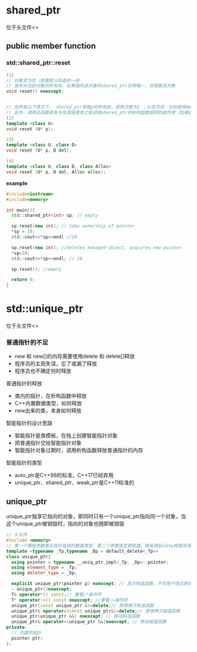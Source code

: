 # shared_ptr
位于头文件<<memory>>
## public member function
### std::shared_ptr::reset
```cpp
(1)
// 对象变为空（就像默认构造的一样
// 放弃对当前对象的所有权，如果指向该对象的shared_ptr实例唯一，则销毁该对象
void reset() noexcept;


// 在所有以下情况下， shared_ptr获取p的所有权，使用次数为1 ；以及可选：分别使用del和/或alloc作为删除器和分配器。
// 此外，调用此函数具有与在其值更改之前调用shared_ptr的析构函数相同的副作用（如果此shared_ptr是唯一的，则包括删除托管对象）。
(2)
template <class U>
void reset (U* p);

(3)
template <class U, class D>
void reset (U* p, D del);

(4)
template <class U, class D, class Alloc>
void reset (U* p, D del, Alloc alloc);
```

**example**
```cpp
#include<iostream>
#include<memory>

int main(){
  std::shared_ptr<int> sp; // empty

  sp.reset(new int); // take ownership of pointer
  *sp = 10;
  std::cout<<*sp<<endl //10

  sp.reset(new int); //deletes managed object, acquires new pointer
  *sp=20;
  std::cout<<*sp<<endl; // 10

  sp.reset(); //empty

  return 0;
}
```
# std::unique_ptr
位于头文件<<memory>>


### 普通指针的不足
+ new 和 new[]的内存需要使用delete 和 delete[]释放
+ 程序员的主观失误，忘了或漏了释放
+ 程序员也不确定何时释放

普通指针的释放
+ 类内的指针，在析构函数中释放
+ C++内置数据类型，如何释放
+ new出来的类，本身如何释放

智能指针的设计思路
+ 智能指针是类模板，在栈上创建智能指针对象
+ 把普通指针交给智能指针对象
+ 智能指针对象过期时，调用析构函数释放普通指针的内存

智能指针的类型
+ auto_ptr是C++98的标准，C++17已经弃用
+ unique_ptr、shared_ptr、weak_ptr是C++11标准的

## unique_ptr
unique_ptr独享它指向的对象，即同时只有一个unique_ptr指向同一个对象，当这个unique_ptr被销毁时，指向的对象也随即被销毁

```cpp
// 头文件
#include <memory>
// 第一个模板参数表示指针指向的数据类型，第二个参数指定删除器，缺省用delete释放资源
template <typename _Tp,typename _Dp = default_delete<_Tp>>
class unique_ptr{
  using pointer = typename __uniq_ptr_impl<_Tp, _Dp>::pointer;
  using element_type = _Tp;
  using deleter_type = _Dp;

  explicit unique_ptr(pointer p) noexcept; // 显示构造函数，不可用于隐式转换
  ~ unique_ptr()noexcept;
  T& operator*() const;// 重载\*操作符
  T* operator->() const noexcept; //重载->操作符
  unique_ptr(const unique_ptr &)=delete;// 禁用拷贝构造函数
  unique_ptr& operator=(const unique_ptr&)=delete;// 禁用拷贝赋值函数
  unique_ptr(unique_ptr &&) noexcept; // 移动构造函数
  unique_ptr& operator=(unique_ptr &&)noexcept; // 移动赋值函数
private:
  // 内置的指针
  pointer ptr;
};
```
